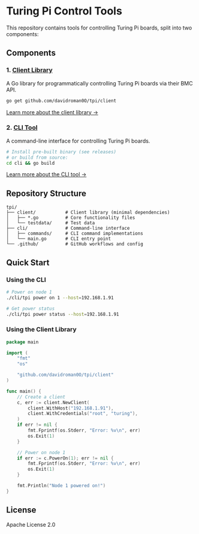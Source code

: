 # Turing Pi Control Tools

This repository contains tools for controlling Turing Pi boards, split into two components:

## Components

### 1. [Client Library](/client)

A Go library for programmatically controlling Turing Pi boards via their BMC API.

```bash
go get github.com/davidroman0O/tpi/client
```

[Learn more about the client library →](/client)

### 2. [CLI Tool](/cli)

A command-line interface for controlling Turing Pi boards.

```bash
# Install pre-built binary (see releases)
# or build from source:
cd cli && go build
```

[Learn more about the CLI tool →](/cli)

## Repository Structure

```
tpi/
├── client/           # Client library (minimal dependencies)
│   ├── *.go          # Core functionality files
│   └── testdata/     # Test data
├── cli/              # Command-line interface 
│   ├── commands/     # CLI command implementations
│   └── main.go       # CLI entry point
└── .github/          # GitHub workflows and config
```

## Quick Start

### Using the CLI

```bash
# Power on node 1
./cli/tpi power on 1 --host=192.168.1.91

# Get power status
./cli/tpi power status --host=192.168.1.91
```

### Using the Client Library

```go
package main

import (
	"fmt"
	"os"

	"github.com/davidroman0O/tpi/client"
)

func main() {
	// Create a client
	c, err := client.NewClient(
		client.WithHost("192.168.1.91"),
		client.WithCredentials("root", "turing"),
	)
	if err != nil {
		fmt.Fprintf(os.Stderr, "Error: %v\n", err)
		os.Exit(1)
	}

	// Power on node 1
	if err := c.PowerOn(1); err != nil {
		fmt.Fprintf(os.Stderr, "Error: %v\n", err)
		os.Exit(1)
	}

	fmt.Println("Node 1 powered on!")
}
```

## License

Apache License 2.0 